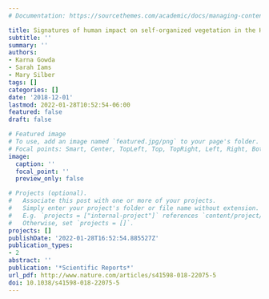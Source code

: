 ```yaml
---
# Documentation: https://sourcethemes.com/academic/docs/managing-content/

title: Signatures of human impact on self-organized vegetation in the Horn of Africa
subtitle: ''
summary: ''
authors:
- Karna Gowda
- Sarah Iams
- Mary Silber
tags: []
categories: []
date: '2018-12-01'
lastmod: 2022-01-28T10:52:54-06:00
featured: false
draft: false

# Featured image
# To use, add an image named `featured.jpg/png` to your page's folder.
# Focal points: Smart, Center, TopLeft, Top, TopRight, Left, Right, BottomLeft, Bottom, BottomRight.
image:
  caption: ''
  focal_point: ''
  preview_only: false

# Projects (optional).
#   Associate this post with one or more of your projects.
#   Simply enter your project's folder or file name without extension.
#   E.g. `projects = ["internal-project"]` references `content/project/deep-learning/index.md`.
#   Otherwise, set `projects = []`.
projects: []
publishDate: '2022-01-28T16:52:54.885527Z'
publication_types:
- 2
abstract: ''
publication: '*Scientific Reports*'
url_pdf: http://www.nature.com/articles/s41598-018-22075-5
doi: 10.1038/s41598-018-22075-5
---
```

